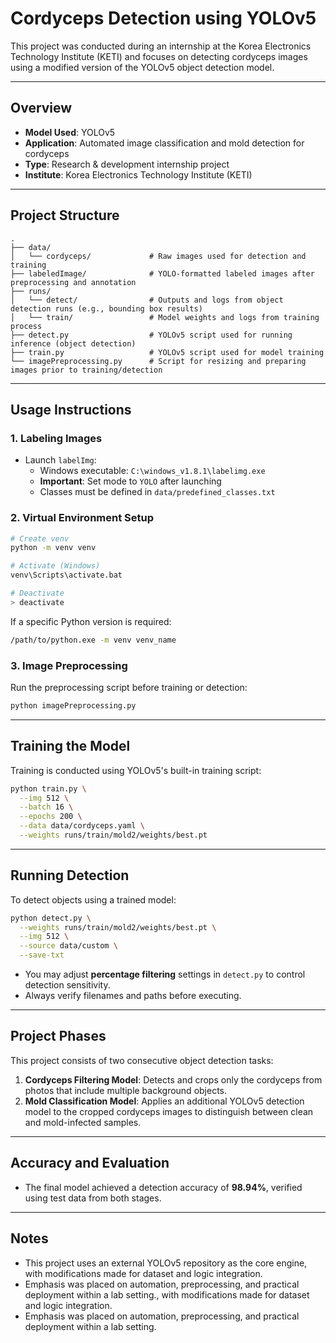 # Cordyceps Detection using YOLOv5

This project was conducted during an internship at the Korea Electronics Technology Institute (KETI) and focuses on detecting cordyceps images using a modified version of the YOLOv5 object detection model.

---

## Overview

- **Model Used**: YOLOv5
- **Application**: Automated image classification and mold detection for cordyceps
- **Type**: Research & development internship project
- **Institute**: Korea Electronics Technology Institute (KETI)

---

## Project Structure

```
.
├── data/
│   └── cordyceps/             # Raw images used for detection and training
├── labeledImage/              # YOLO-formatted labeled images after preprocessing and annotation
├── runs/
│   └── detect/                # Outputs and logs from object detection runs (e.g., bounding box results)
│   └── train/                 # Model weights and logs from training process
├── detect.py                  # YOLOv5 script used for running inference (object detection)
├── train.py                   # YOLOv5 script used for model training
└── imagePreprocessing.py      # Script for resizing and preparing images prior to training/detection
```

---

## Usage Instructions

### 1. Labeling Images

- Launch `labelImg`:
  - Windows executable: `C:\windows_v1.8.1\labelimg.exe`
  - **Important**: Set mode to `YOLO` after launching
  - Classes must be defined in `data/predefined_classes.txt`

### 2. Virtual Environment Setup

```bash
# Create venv
python -m venv venv

# Activate (Windows)
venv\Scripts\activate.bat

# Deactivate
> deactivate
```

If a specific Python version is required:

```bash
/path/to/python.exe -m venv venv_name
```

### 3. Image Preprocessing

Run the preprocessing script before training or detection:

```bash
python imagePreprocessing.py
```

---

## Training the Model

Training is conducted using YOLOv5's built-in training script:

```bash
python train.py \
  --img 512 \
  --batch 16 \
  --epochs 200 \
  --data data/cordyceps.yaml \
  --weights runs/train/mold2/weights/best.pt
```

---

## Running Detection

To detect objects using a trained model:

```bash
python detect.py \
  --weights runs/train/mold2/weights/best.pt \
  --img 512 \
  --source data/custom \
  --save-txt
```

- You may adjust **percentage filtering** settings in `detect.py` to control detection sensitivity.
- Always verify filenames and paths before executing.

---

## Project Phases

This project consists of two consecutive object detection tasks:

1. **Cordyceps Filtering Model**: Detects and crops only the cordyceps from photos that include multiple background objects.
2. **Mold Classification Model**: Applies an additional YOLOv5 detection model to the cropped cordyceps images to distinguish between clean and mold-infected samples.

---

## Accuracy and Evaluation

- The final model achieved a detection accuracy of **98.94%**, verified using test data from both stages.

---

## Notes

- This project uses an external YOLOv5 repository as the core engine, with modifications made for dataset and logic integration.
- Emphasis was placed on automation, preprocessing, and practical deployment within a lab setting., with modifications made for dataset and logic integration.
- Emphasis was placed on automation, preprocessing, and practical deployment within a lab setting.
